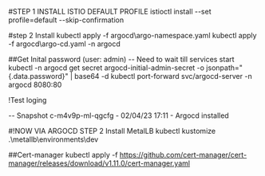 #STEP 1 INSTALL ISTIO DEFAULT PROFILE
istioctl install --set profile=default --skip-confirmation

#step 2 Install
kubectl apply -f argocd\argo-namespace.yaml
kubectl apply -f argocd\argo-cd.yaml -n argocd

##Get Inital password (user: admin) -- Need to wait till services start
kubectl -n argocd get secret argocd-initial-admin-secret -o jsonpath="{.data.password}" | base64 -d
kubectl port-forward svc/argocd-server -n argocd 8080:80

!Test loging

-- Snapshot c-m4v9p-ml-qgcfg - 02/04/23 17:11 - Argocd installed



#!NOW VIA ARGOCD STEP 2 Install MetalLB
 kubectl kustomize .\metallb\environments\dev


 ##Cert-manager
 kubectl apply -f https://github.com/cert-manager/cert-manager/releases/download/v1.11.0/cert-manager.yaml
 
